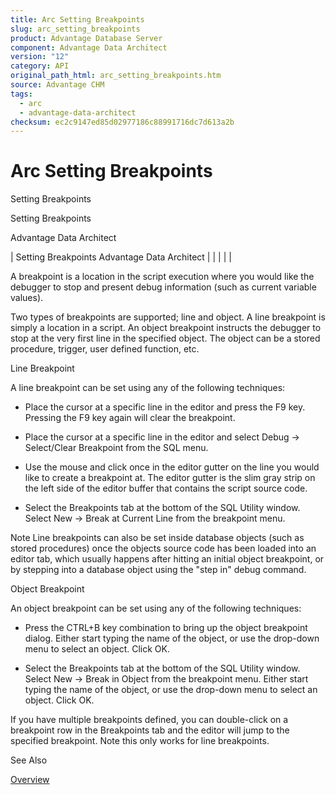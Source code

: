 ```yaml
---
title: Arc Setting Breakpoints
slug: arc_setting_breakpoints
product: Advantage Database Server
component: Advantage Data Architect
version: "12"
category: API
original_path_html: arc_setting_breakpoints.htm
source: Advantage CHM
tags:
  - arc
  - advantage-data-architect
checksum: ec2c9147ed85d02977186c88991716dc7d613a2b
---
```


# Arc Setting Breakpoints

Setting Breakpoints

Setting Breakpoints

Advantage Data Architect

| Setting Breakpoints  Advantage Data Architect |  |  |  |  |

A breakpoint is a location in the script execution where you would like the debugger to stop and present debug information (such as current variable values).

Two types of breakpoints are supported; line and object. A line breakpoint is simply a location in a script. An object breakpoint instructs the debugger to stop at the very first line in the specified object. The object can be a stored procedure, trigger, user defined function, etc.

Line Breakpoint

A line breakpoint can be set using any of the following techniques:

- Place the cursor at a specific line in the editor and press the F9 key. Pressing the F9 key again will clear the breakpoint.

- Place the cursor at a specific line in the editor and select Debug -> Select/Clear Breakpoint from the SQL menu.

- Use the mouse and click once in the editor gutter on the line you would like to create a breakpoint at. The editor gutter is the slim gray strip on the left side of the editor buffer that contains the script source code.

- Select the Breakpoints tab at the bottom of the SQL Utility window. Select New -> Break at Current Line from the breakpoint menu.

Note Line breakpoints can also be set inside database objects (such as stored procedures) once the objects source code has been loaded into an editor tab, which usually happens after hitting an initial object breakpoint, or by stepping into a database object using the "step in" debug command.

Object Breakpoint

An object breakpoint can be set using any of the following techniques:

- Press the CTRL+B key combination to bring up the object breakpoint dialog. Either start typing the name of the object, or use the drop-down menu to select an object. Click OK.

- Select the Breakpoints tab at the bottom of the SQL Utility window. Select New -> Break in Object from the breakpoint menu. Either start typing the name of the object, or use the drop-down menu to select an object. Click OK.

If you have multiple breakpoints defined, you can double-click on a breakpoint row in the Breakpoints tab and the editor will jump to the specified breakpoint. Note this only works for line breakpoints.

See Also

[Overview](arc_overview_debugger.md)
